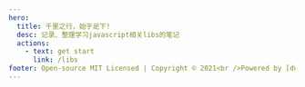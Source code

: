 ```yaml
---
hero:
  title: 千里之行，始于足下!
  desc: 记录、整理学习javascript相关libs的笔记
  actions:
    - text: get start
      link: /libs
footer: Open-source MIT Licensed | Copyright © 2021<br />Powered by [dumi](https://d.umijs.org)
---
```

